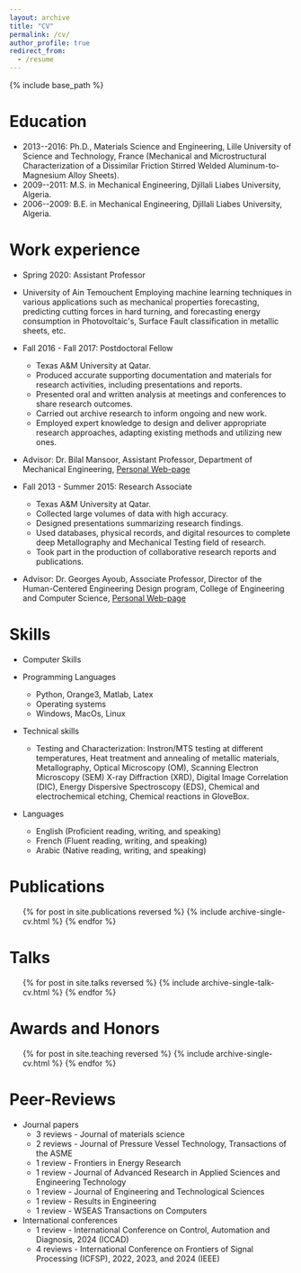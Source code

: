 ```yaml
---
layout: archive
title: "CV"
permalink: /cv/
author_profile: true
redirect_from:
  - /resume
---
```


{% include base_path %}

Education
======
* 2013--2016: Ph.D., Materials Science and Engineering, Lille University of Science and Technology, France (Mechanical and Microstructural Characterization of a Dissimilar Friction Stirred Welded Aluminum-to-Magnesium Alloy Sheets).
* 2009--2011: M.S. in Mechanical Engineering, Djillali Liabes University, Algeria.
* 2006--2009: B.E. in Mechanical Engineering, Djillali Liabes University, Algeria.

Work experience
======
* Spring 2020: Assistant Professor
 * University of Ain Temouchent
Employing machine learning techniques in various applications such as mechanical properties forecasting, predicting cutting forces in hard turning, and forecasting energy consumption in Photovoltaic's, Surface Fault classification in metallic sheets, etc.

* Fall 2016 - Fall 2017: Postdoctoral Fellow
  * Texas A&M University at Qatar.
  * Produced accurate supporting documentation and materials for research activities, including presentations and reports.
  * Presented oral and written analysis at meetings and conferences to share research outcomes.
  * Carried out archive research to inform ongoing and new work.
  * Employed expert knowledge to design and deliver appropriate research approaches, adapting existing methods and utilizing new ones.
 * Advisor: Dr. Bilal Mansoor, Assistant Professor, Department of Mechanical Engineering, [Personal Web-page](https://engineering.tamu.edu/mechanical/profiles/mansoor-bilal.html)

* Fall 2013 - Summer 2015: Research Associate
  * Texas A&M University at Qatar.
  * Collected large volumes of data with high accuracy.
  * Designed presentations summarizing research findings.
  * Used databases, physical records, and digital resources to complete deep Metallography and Mechanical Testing field of research.
  * Took part in the production of collaborative research reports and publications.
 * Advisor: Dr. Georges Ayoub, Associate Professor, Director of the Human-Centered Engineering Design program, College of Engineering and Computer Science, [Personal Web-page](https://umdearborn.edu/people-um-dearborn/georges-ayoub/)
  
Skills
======
* Computer Skills
 * Programming Languages
   * Python, Orange3, Matlab, Latex
   * Operating systems
   * Windows, MacOs, Linux

* Technical skills
   * Testing and Characterization: Instron/MTS testing at different temperatures, Heat treatment and annealing of metallic materials, Metallography, Optical Microscopy (OM), Scanning Electron Microscopy (SEM) X-ray Diffraction (XRD), Digital Image Correlation (DIC), Energy Dispersive Spectroscopy (EDS), Chemical and electrochemical etching, Chemical reactions in GloveBox.
 
 * Languages
   * English (Proficient reading, writing, and speaking)
   * French (Fluent reading, writing, and speaking)
   * Arabic (Native reading, writing, and speaking)

Publications
======
  <ul>{% for post in site.publications reversed %}
    {% include archive-single-cv.html %}
  {% endfor %}</ul>
  
Talks
======
  <ul>{% for post in site.talks reversed %}
    {% include archive-single-talk-cv.html  %}
  {% endfor %}</ul>
  
Awards and Honors
======
  <ul>{% for post in site.teaching reversed %}
    {% include archive-single-cv.html %}
  {% endfor %}</ul>
  
Peer-Reviews
======
* Journal papers
  * 3 reviews - Journal of materials science
  * 2 reviews - Journal of Pressure Vessel Technology, Transactions of the ASME
  * 1 review  - Frontiers in Energy Research
  * 1 review  - Journal of Advanced Research in Applied Sciences and Engineering Technology
  * 1 review  - Journal of Engineering and Technological Sciences
  * 1 review  - Results in Engineering
  * 1 review  - WSEAS Transactions on Computers
* International conferences
  * 1 review  - International Conference on Control, Automation and Diagnosis, 2024 (ICCAD)
  * 4 reviews - International Conference on Frontiers of Signal Processing (ICFSP), 2022, 2023, and 2024 (IEEE)

